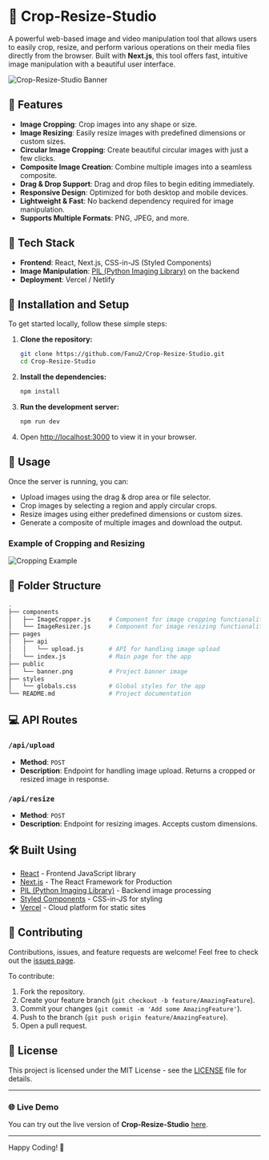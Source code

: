 # 📸 Crop-Resize-Studio

A powerful web-based image and video manipulation tool that allows users to easily crop, resize, and perform various operations on their media files directly from the browser. Built with **Next.js**, this tool offers fast, intuitive image manipulation with a beautiful user interface.

![Crop-Resize-Studio Banner](./public/banner.png)

## 🚀 Features

- **Image Cropping**: Crop images into any shape or size.
- **Image Resizing**: Easily resize images with predefined dimensions or custom sizes.
- **Circular Image Cropping**: Create beautiful circular images with just a few clicks.
- **Composite Image Creation**: Combine multiple images into a seamless composite.
- **Drag & Drop Support**: Drag and drop files to begin editing immediately.
- **Responsive Design**: Optimized for both desktop and mobile devices.
- **Lightweight & Fast**: No backend dependency required for image manipulation.
- **Supports Multiple Formats**: PNG, JPEG, and more.
  
## 🎯 Tech Stack

- **Frontend**: React, Next.js, CSS-in-JS (Styled Components)
- **Image Manipulation**: [PIL (Python Imaging Library)](https://pillow.readthedocs.io/) on the backend
- **Deployment**: Vercel / Netlify

## 🔧 Installation and Setup

To get started locally, follow these simple steps:

1. **Clone the repository:**

    ```bash
    git clone https://github.com/Fanu2/Crop-Resize-Studio.git
    cd Crop-Resize-Studio
    ```

2. **Install the dependencies:**

    ```bash
    npm install
    ```

3. **Run the development server:**

    ```bash
    npm run dev
    ```

4. Open [http://localhost:3000](http://localhost:3000) to view it in your browser.

## 🌟 Usage

Once the server is running, you can:

- Upload images using the drag & drop area or file selector.
- Crop images by selecting a region and apply circular crops.
- Resize images using either predefined dimensions or custom sizes.
- Generate a composite of multiple images and download the output.

### Example of Cropping and Resizing

![Cropping Example](./public/cropping-example.gif)

## 📂 Folder Structure

```bash
.
├── components
│   ├── ImageCropper.js     # Component for image cropping functionality
│   └── ImageResizer.js     # Component for image resizing functionality
├── pages
│   ├── api
│   │   └── upload.js       # API for handling image upload
│   └── index.js            # Main page for the app
├── public
│   └── banner.png          # Project banner image
├── styles
│   └── globals.css         # Global styles for the app
└── README.md               # Project documentation
```

## 💻 API Routes

### `/api/upload`
- **Method**: `POST`
- **Description**: Endpoint for handling image upload. Returns a cropped or resized image in response.

### `/api/resize`
- **Method**: `POST`
- **Description**: Endpoint for resizing images. Accepts custom dimensions.

## 🛠️ Built Using

- [React](https://reactjs.org/) - Frontend JavaScript library
- [Next.js](https://nextjs.org/) - The React Framework for Production
- [PIL (Python Imaging Library)](https://pillow.readthedocs.io/) - Backend image processing
- [Styled Components](https://styled-components.com/) - CSS-in-JS for styling
- [Vercel](https://vercel.com/) - Cloud platform for static sites

## 🤝 Contributing

Contributions, issues, and feature requests are welcome! Feel free to check out the [issues page](https://github.com/Fanu2/Crop-Resize-Studio/issues).

To contribute:

1. Fork the repository.
2. Create your feature branch (`git checkout -b feature/AmazingFeature`).
3. Commit your changes (`git commit -m 'Add some AmazingFeature'`).
4. Push to the branch (`git push origin feature/AmazingFeature`).
5. Open a pull request.

## 📄 License

This project is licensed under the MIT License - see the [LICENSE](LICENSE) file for details.

---

### 🌐 Live Demo

You can try out the live version of **Crop-Resize-Studio** [here](https://crop-resize-studio.vercel.app/).

---

Happy Coding! 🎨
